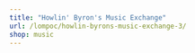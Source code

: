 ```yaml
---
title: "Howlin' Byron's Music Exchange"
url: /lompoc/howlin-byrons-music-exchange-3/
shop: music
---
```

